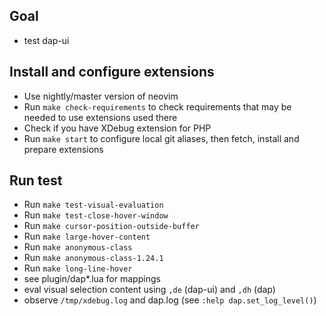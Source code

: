 ## Goal
- test dap-ui

## Install and configure extensions
- Use nightly/master version of neovim
- Run `make check-requirements` to check requirements that may be needed to use extensions used there
- Check if you have XDebug extension for PHP
- Run `make start` to configure local git aliases, then fetch, install and prepare extensions

## Run test
- Run `make test-visual-evaluation`
- Run `make test-close-hover-window`
- Run `make cursor-position-outside-buffer`
- Run `make large-hover-content`
- Run `make anonymous-class`
- Run `make anonymous-class-1.24.1`
- Run `make long-line-hover`
- see plugin/dap*.lua for mappings
- eval visual selection content using `,de` (dap-ui) and `,dh` (dap)
- observe `/tmp/xdebug.log` and dap.log (see `:help dap.set_log_level()`)
